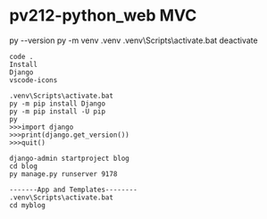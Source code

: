 # pv212-python_web MVC

py --version
py -m venv .venv
.venv\Scripts\activate.bat
deactivate
```
code .
Install 
Django
vscode-icons
```

```
.venv\Scripts\activate.bat
py -m pip install Django
py -m pip install -U pip
py
>>>import django
>>>print(django.get_version())
>>>quit()
```

```
django-admin startproject blog
cd blog
py manage.py runserver 9178

-------App and Templates--------
.venv\Scripts\activate.bat
cd myblog

```
